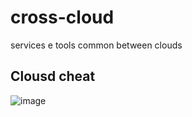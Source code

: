 # cross-cloud
services e tools common between  clouds

## Clousd cheat

![image](https://github.com/rodrigo210686/cross-cloud/assets/59710101/5dc0d785-8c77-42eb-a561-ada7669586bd)
